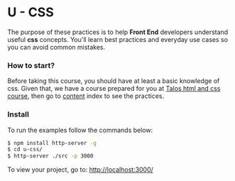 
# U - CSS
The purpose of these practices is to help **Front End** developers understand useful **css** concepts. You'll learn best practices and everyday use cases so you can avoid common mistakes.

### How to start? 
Before taking this course, you should have at least a basic knowledge of css. Given that, we have a course prepared for you at [Talos html and css course][1], then go to [content][2] index to see the practices.

### Install
To run the examples follow the commands below:
```sh
$ npm install http-server -g
$ cd u-css/
$ http-server ./src -p 3000
```

To view your project, go to: [http://localhost:3000/](http://localhost:3000/)

[1]:https://drive.google.com/drive/u/0/folders/0B1IoBiWvJpgTOElOcWdRQUQ2Nkk
[2]:https://github.com/talosdigital/u-css/tree/master/src
